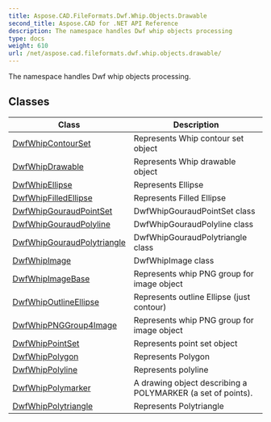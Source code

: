 ```yaml
---
title: Aspose.CAD.FileFormats.Dwf.Whip.Objects.Drawable
second_title: Aspose.CAD for .NET API Reference
description: The namespace handles Dwf whip objects processing
type: docs
weight: 610
url: /net/aspose.cad.fileformats.dwf.whip.objects.drawable/
---
```

The namespace handles Dwf whip objects processing.

## Classes

| Class | Description |
| --- | --- |
| [DwfWhipContourSet](./dwfwhipcontourset/) | Represents Whip contour set object |
| [DwfWhipDrawable](./dwfwhipdrawable/) | Represents Whip drawable object |
| [DwfWhipEllipse](./dwfwhipellipse/) | Represents Ellipse |
| [DwfWhipFilledEllipse](./dwfwhipfilledellipse/) | Represents Filled Ellipse |
| [DwfWhipGouraudPointSet](./dwfwhipgouraudpointset/) | DwfWhipGouraudPointSet class |
| [DwfWhipGouraudPolyline](./dwfwhipgouraudpolyline/) | DwfWhipGouraudPolyline class |
| [DwfWhipGouraudPolytriangle](./dwfwhipgouraudpolytriangle/) | DwfWhipGouraudPolytriangle class |
| [DwfWhipImage](./dwfwhipimage/) | DwfWhipImage class |
| [DwfWhipImageBase](./dwfwhipimagebase/) | Represents whip PNG group for image object |
| [DwfWhipOutlineEllipse](./dwfwhipoutlineellipse/) | Represents outline Ellipse (just contour) |
| [DwfWhipPNGGroup4Image](./dwfwhippnggroup4image/) | Represents whip PNG group for image object |
| [DwfWhipPointSet](./dwfwhippointset/) | Represents point set object |
| [DwfWhipPolygon](./dwfwhippolygon/) | Represents Polygon |
| [DwfWhipPolyline](./dwfwhippolyline/) | Represents polyline |
| [DwfWhipPolymarker](./dwfwhippolymarker/) | A drawing object describing a POLYMARKER (a set of points). |
| [DwfWhipPolytriangle](./dwfwhippolytriangle/) | Represents Polytriangle |



